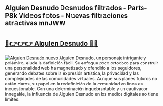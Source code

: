 ## Alguien Desnudo D𝚎sn𝚞dos filtr𝚊dos - Parts-P8k Vid𝚎os f𝚘tos - N𝚞evas filtr𝚊ciones atr𝚊ctivas mnJWW

# <h2><a href="http://mbdry4.tromn.icu/?c=Alguien+Desnudo">🔗👉👉👉 Alguien Desnudo 🔗🔗</a></h2>

[![Alguien Desnudo nuevo](https://i.imgur.com/pEAQMta.gif)](http://mbdry4.tromn.icu/?c=Alguien+Desnudo)
Alguien Desnudo, un personaje intrigante y polémico, elude la definición fácil. Su enfoque poco ortodoxo para construir una personalidad web ha magnetizado y ofendido a los seguidores, generando debates sobre la expresión artística, la privacidad y las complejidades de las comunidades virtuales. Aunque sus planes futuros no están claros, su papel en la redefinición de la comunidad en línea es incuestionable. Con una determinación inquebrantable y un cautivador innegable, la influencia de Alguien Desnudo en los medios digitales no tiene límites.
